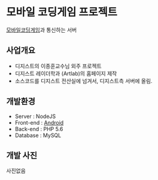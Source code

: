 # 모바일 코딩게임 프로젝트
[모바일코딩게임](https://github.com/TAThink/SilverPenApp)과 통신하는 서버
## 사업개요
- 디지스트의 이종훈교수님 외주 프로젝트
- 디지스트 레이더학과 (Artlab)의 홈페이지 제작
- 소스코드를 디지스트 전산실에 넘겨서, 디지스트측 서버에 올림.

## 개발환경
- Server : NodeJS
- Front-end : [Android](https://github.com/TAThink/SilverPenApp)
- Back-end : PHP 5.6
- Database : MySQL


## 개발 사진
사진없음
